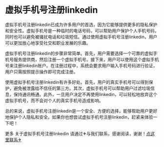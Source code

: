 # 虚拟手机号注册linkedin

虚拟手机号注册linkedin已成为许多用户的首选，因为它能够提供更多的隐私保护和安全性。虚拟手机号是一种临时的电话号码，可以帮助用户保护个人手机号码，同时也可以避免被骚扰电话和垃圾短信。通过使用虚拟手机号注册linkedin，用户可以更加放心地享受社交和职业发展的乐趣。

虚拟手机号注册linkedin的步骤非常简单。首先，用户需要选择一个可靠的虚拟手机号服务提供商，然后注册一个虚拟手机号。接下来，用户可以使用这个虚拟手机号来注册linkedin账户。在注册过程中，系统会要求用户输入手机号码进行验证，用户只需按照提示操作即可完成注册。

使用虚拟手机号注册linkedin有许多好处。首先，用户的真实手机号可以得到保护，避免被泄露给不信任的第三方。其次，虚拟手机号可以帮助用户过滤垃圾信息，保持通讯畅通。此外，一旦用户决定不再使用linkedin，可以轻松地放弃这个虚拟手机号，而不会对个人的真实手机号造成影响。

总的来说，虚拟手机号注册linkedin是一个安全、方便的选择，能够帮助用户更好地保护个人隐私和安全。如果你也想尝试虚拟手机号注册linkedin，赶紧来体验一下吧！

更多 关于虚拟手机号注册linkedin 请通过✈与我们联系，感谢阅读，谢谢！[点这里联系✈](https://acc.k02.cc)